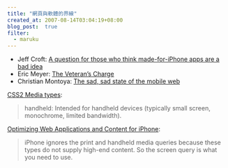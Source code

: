 ```yaml
---
title: "網頁與軟體的界線"
created_at: 2007-08-14T03:04:19+08:00
blog_post:  true
filter:
  - maruku
---
```


* Jeff Croft: [A question for those who think made-for-iPhone apps are a bad idea](http://www2.jeffcroft.com/sidenotes/2007/jul/18/question-those-who-think-made-iphone-apps-bad-idea/)
* Eric Meyer: [The Veteran’s Charge](http://meyerweb.com/eric/thoughts/2007/08/08/the-veterans-charge/)
* Christian Montoya: [The sad, sad state of the mobile web](http://www.christianmontoya.com/2007/08/10/the-sad-sad-state-of-the-mobile-web/)

[CSS2 Media types](http://www.w3.org/TR/REC-CSS2/media.html):

> handheld: Intended for handheld devices (typically small screen, monochrome, limited bandwidth).

[Optimizing Web Applications and Content for iPhone](http://developer.apple.com/iphone/designingcontent.html):

> iPhone ignores the print and handheld media queries because these types do not supply high-end content. So the screen query is what you need to use.
